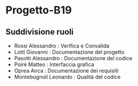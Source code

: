 # Progetto-B19

## Suddivisione ruoli
* Rossi Alessandro   	: Verifica e Convalida
* Lotti Giovanni     	: Documentazione del progetto
* Pasotti Alessandro 	: Documentazione del codice
* Poirè Matteo	     	: Interfaccia grafica
* Oprea Anca	     	: Documentazione dei requisiti
* Montebugnoli Leonardo : Qualità del codice
